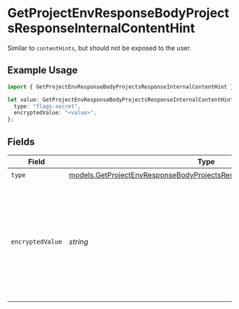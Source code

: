 # GetProjectEnvResponseBodyProjectsResponseInternalContentHint

Similar to `contentHints`, but should not be exposed to the user.

## Example Usage

```typescript
import { GetProjectEnvResponseBodyProjectsResponseInternalContentHint } from "@vercel/sdk/models/getprojectenvop.js";

let value: GetProjectEnvResponseBodyProjectsResponseInternalContentHint = {
  type: "flags-secret",
  encryptedValue: "<value>",
};
```

## Fields

| Field                                                                                                                                                    | Type                                                                                                                                                     | Required                                                                                                                                                 | Description                                                                                                                                              |
| -------------------------------------------------------------------------------------------------------------------------------------------------------- | -------------------------------------------------------------------------------------------------------------------------------------------------------- | -------------------------------------------------------------------------------------------------------------------------------------------------------- | -------------------------------------------------------------------------------------------------------------------------------------------------------- |
| `type`                                                                                                                                                   | [models.GetProjectEnvResponseBodyProjectsResponse200ApplicationJson3Type](../models/getprojectenvresponsebodyprojectsresponse200applicationjson3type.md) | :heavy_check_mark:                                                                                                                                       | N/A                                                                                                                                                      |
| `encryptedValue`                                                                                                                                         | *string*                                                                                                                                                 | :heavy_check_mark:                                                                                                                                       | Contains the `value` of the env variable, encrypted with a special key to make decryption possible in the subscriber Lambda.                             |